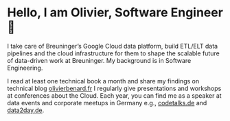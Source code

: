 # Hello, I am Olivier, Software Engineer :wave:

I take care of Breuninger’s Google Cloud data platform, build ETL/ELT data pipelines and the cloud infrastructure for them to shape the scalable future of data-driven work at Breuninger. My background is in Software Engineering.

I read at least one technical book a month and share my findings on technical blog [olivierbenard.fr](https://olivierbenard.fr/) I regularly give presentations and workshops at conferences about the Cloud. Each year, you can find me as a speaker at data events and corporate meetups in Germany e.g., [codetalks.de](https://codetalks.de/) and [data2day.de](https://www.data2day.de/index.php).
